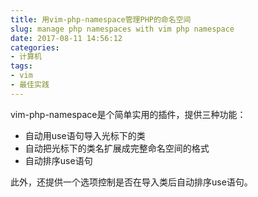```yaml
---
title: 用vim-php-namespace管理PHP的命名空间
slug: manage php namespaces with vim php namespace
date: 2017-08-11 14:56:12
categories:
- 计算机
tags:
- vim
- 最佳实践
---
```


vim-php-namespace是个简单实用的插件，提供三种功能：

- 自动用use语句导入光标下的类
- 自动把光标下的类名扩展成完整命名空间的格式
- 自动排序use语句

此外，还提供一个选项控制是否在导入类后自动排序use语句。

